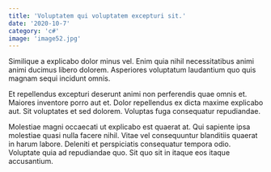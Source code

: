 ```yaml
---
title: 'Voluptatem qui voluptatem excepturi sit.'
date: '2020-10-7'
category: 'c#'
image: 'image52.jpg'
---
```


Similique a explicabo dolor minus vel. Enim quia nihil necessitatibus animi animi ducimus libero dolorem. Asperiores voluptatum laudantium quo quis magnam sequi incidunt omnis.
 Et repellendus excepturi deserunt animi non perferendis quae omnis et. Maiores inventore porro aut et. Dolor repellendus ex dicta maxime explicabo aut. Sit voluptates et sed dolorem. Voluptas fuga consequatur repudiandae.
 Molestiae magni occaecati ut explicabo est quaerat at. Qui sapiente ipsa molestiae quasi nulla facere nihil. Vitae vel consequuntur blanditiis quaerat in harum labore. Deleniti et perspiciatis consequatur tempora odio. Voluptate quia ad repudiandae quo. Sit quo sit in itaque eos itaque accusantium.
